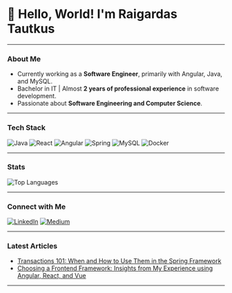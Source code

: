 # 👋 Hello, World! I'm Raigardas Tautkus 

---

### About Me
-  Currently working as a **Software Engineer**, primarily with Angular, Java, and MySQL.
- Bachelor in IT | Almost **2 years of professional experience** in software development.
- Passionate about **Software Engineering and Computer Science**.

---

### Tech Stack
![Java](https://img.shields.io/badge/-Java-007396?logo=java&style=flat)
![React](https://shields.io/badge/react-black?logo=react&style=for-the-badge&logoColor=white&style=flat)
![Angular](https://img.shields.io/badge/-Angular-DD0031?logo=angular&logoColor=white&style=flat)
![Spring](https://img.shields.io/badge/-Spring-6DB33F?logo=spring&logoColor=white&style=flat)
![MySQL](https://img.shields.io/badge/-MySQL-4479A1?logo=mysql&logoColor=white&style=flat)
![Docker](https://img.shields.io/badge/-Docker-2496ED?logo=docker&logoColor=white&style=flat)

---

### Stats
![Top Languages](https://github-readme-stats.vercel.app/api/top-langs/?username=betadeveloper&layout=compact&theme=radical)

---

### Connect with Me
[![LinkedIn](https://img.shields.io/badge/-LinkedIn-blue?logo=linkedin&logoColor=white&style=flat)](https://www.linkedin.com/in/raigardas-tautkus/)
[![Medium](https://img.shields.io/badge/-Medium-black?logo=medium&logoColor=white&style=flat)](https://medium.com/@raigardastautkus)

---

### Latest Articles
- [Transactions 101: When and How to Use Them in the Spring Framework](https://raigardastautkus.medium.com/transactions-101-when-and-how-to-use-them-in-java-spring-8c0c08531700)
- [Choosing a Frontend Framework: Insights from My Experience using Angular, React, and Vue](https://raigardastautkus.medium.com/choosing-a-frontend-framework-insights-from-my-experience-using-angular-react-and-vue-ea39d7bdd3c4)

---

